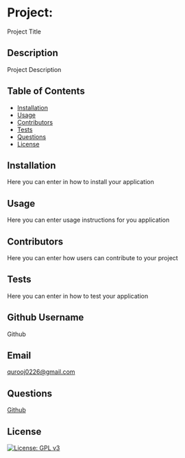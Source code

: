 
  
  # Project: 
  Project Title
  
  ## Description
  Project Description 

  ## Table of Contents
  - [Installation](#installation)
  - [Usage](#usage)
  - [Contributors](#contributors)
  - [Tests](#tests)
  - [Questions](#questions)
  - [License](#license)

  ## Installation
  Here you can enter in how to install your application

  ## Usage
  Here you can enter usage instructions for you application

  ## Contributors
  Here you can enter how users can contribute to your project

  ## Tests
  Here you can enter in how to test your application 

  ## Github Username
  Github

  ## Email
  qurooj0226@gmail.com

  ## Questions
  [Github](https://github.com/Github)
  
  ## License
  [![License: GPL v3](https://img.shields.io/badge/License-GPLv3-blue.svg)](https://www.gnu.org/licenses/gpl-3.0)
